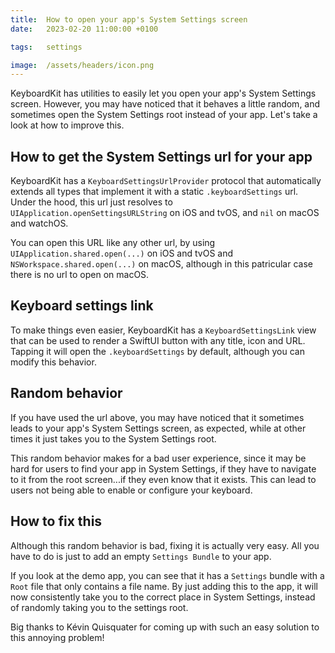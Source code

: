 ```yaml
---
title:  How to open your app's System Settings screen
date:   2023-02-20 11:00:00 +0100

tags:   settings

image:  /assets/headers/icon.png
---
```


KeyboardKit has utilities to easily let you open your app's System Settings screen. However, you may have noticed that it behaves a little random, and sometimes open the System Settings root instead of your app. Let's take a look at how to improve this.


## How to get the System Settings url for your app

KeyboardKit has a `KeyboardSettingsUrlProvider` protocol that automatically extends all types that implement it with a static `.keyboardSettings` url. Under the hood, this url just resolves to `UIApplication.openSettingsURLString` on iOS and tvOS, and `nil` on macOS and watchOS. 

You can open this URL like any other url, by using `UIApplication.shared.open(...)` on iOS and tvOS and `NSWorkspace.shared.open(...)` on macOS, although in this patricular case there is no url to open on macOS.


## Keyboard settings link

To make things even easier, KeyboardKit has a `KeyboardSettingsLink` view that can be used to render a SwiftUI button with any title, icon and URL. Tapping it will open the `.keyboardSettings` by default, although you can modify this behavior.


## Random behavior

If you have used the url above, you may have noticed that it sometimes leads to your app's System Settings screen, as expected, while at other times it just takes you to the System Settings root.

This random behavior makes for a bad user experience, since it may be hard for users to find your app in System Settings, if they have to navigate to it from the root screen...if they even know that it exists. This can lead to users not being able to enable or configure your keyboard.


## How to fix this

Although this random behavior is bad, fixing it is actually very easy. All you have to do is just to add an empty `Settings Bundle` to your app.

If you look at the demo app, you can see that it has a `Settings` bundle with a `Root` file that only contains a file name. By just adding this to the app, it will now consistently take you to the correct place in System Settings, instead of randomly taking you to the settings root.

Big thanks to Kévin Quisquater for coming up with such an easy solution to this annoying problem!